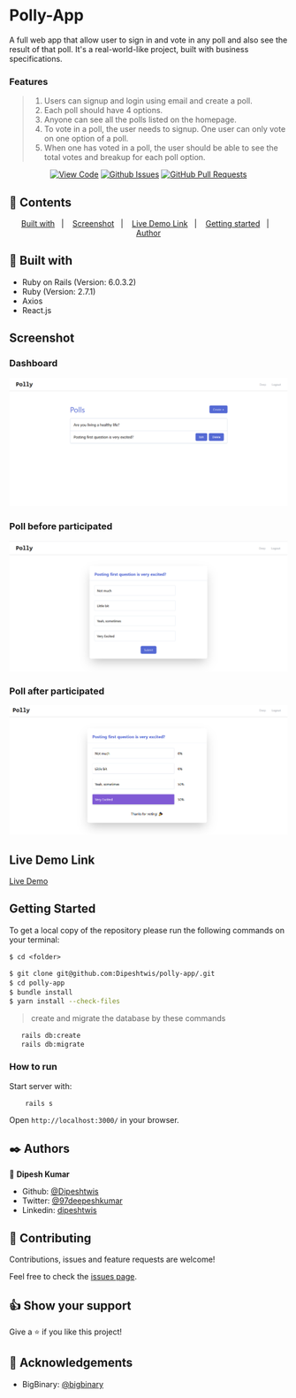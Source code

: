 # Polly-App

A full web app that allow user to sign in and vote in any poll and also see the result of that poll. It's a real-world-like project, built with business specifications.

### Features
>1. Users can signup and login using email and create a poll.
>2. Each poll should have 4 options.
>3. Anyone can see all the polls listed on the homepage.
>4. To vote in a poll, the user needs to signup. One user can only vote on one option of a poll.
> 5. When one has voted in a poll, the user should be able to see the total votes and breakup for each poll option.



<div align="center">

[![View Code](https://img.shields.io/badge/View%20-Code-green)](https://github.com/Dipeshtwis/polly-app)
[![Github Issues](https://img.shields.io/badge/GitHub-Issues-orange)](https://github.com/Dipeshtwis/polly-app/issues)
[![GitHub Pull Requests](https://img.shields.io/badge/GitHub-Pull%20Requests-blue)](https://github.com/Dipeshtwis/polly-app/pulls)

</div>

## 📝 Contents

<p align="center">
<a href="#with">Built with</a>&nbsp;&nbsp;&nbsp;|&nbsp;&nbsp;&nbsp;
<a href="#sc">Screenshot</a>&nbsp;&nbsp;&nbsp;|&nbsp;&nbsp;&nbsp;
<a href="#ll">Live Demo Link</a>&nbsp;&nbsp;&nbsp;|&nbsp;&nbsp;&nbsp;
<a href="#gs">Getting started</a>&nbsp;&nbsp;&nbsp;|&nbsp;&nbsp;&nbsp;
<a href="#author">Author</a>
</p>

## 🔧 Built with<a name = "with"></a>

- Ruby on Rails (Version: 6.0.3.2)
- Ruby (Version: 2.7.1)
- Axios
- React.js

## Screenshot <a name = "sc"></a>

### Dashboard

![screenshot](./app/assets/images/dashboard.png)

### Poll before participated

![screenshot](./app/assets/images/before_vote.png)

### Poll after participated

![screenshot](./app/assets/images/after_vote.png)


## Live Demo Link <a name = "ll"></a>

[Live Demo]()


## Getting Started <a name = "gs"></a>

To get a local copy of the repository please run the following commands on your terminal:

```
$ cd <folder>
```

~~~bash
$ git clone git@github.com:Dipeshtwis/polly-app/.git
$ cd polly-app
$ bundle install
$ yarn install --check-files
~~~

<!-- Setup database with:

> make sure you have postgres sql installed and running on your local machine

> Go to config > database.yml

Replace ```xxx``` with your ```own``` postgres sql username and password instead of mine
```
username: xxx
password: xxx
``` -->

> create and migrate the database by these commands

```
   rails db:create
   rails db:migrate
```

### How to run

Start server with:

```
    rails s
```

Open `http://localhost:3000/` in your browser.


## ✒️  Authors <a name = "author"></a>


👤 **Dipesh Kumar**

- Github: [@Dipeshtwis](https://github.com/Dipeshtwis)
- Twitter: [@97deepeshkumar](https://twitter.com/97deepeshkumar)
- Linkedin: [dipeshtwis](https://www.linkedin.com/in/Dipeshtwis/)


## 🤝 Contributing

Contributions, issues and feature requests are welcome!

Feel free to check the [issues page](https://github.com/Dipeshtwis/polly-app/issues).


## 👍 Show your support

Give a ⭐️ if you like this project!

## :clap: Acknowledgements

- BigBinary: [@bigbinary](https://bigbinary.com/)
